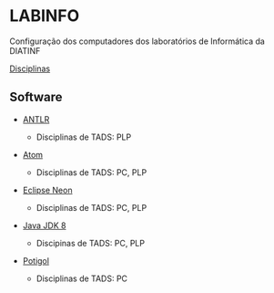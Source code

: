 # LABINFO
Configuração dos computadores dos laboratórios de Informática da DIATINF

[Disciplinas](/disciplinas.md)

## Software

  + [ANTLR](/software/Antlr.md)
    + Disciplinas de TADS: PLP

  + [Atom](/software/Atom.md)
    + Disciplinas de TADS: PC, PLP

  + [Eclipse Neon](/software/Eclipse.md)
    + Disciplinas de TADS: PC, PLP
 
  + [Java JDK 8](/software/Java8.md)
    + Discipinas de TADS: PC, PLP
  
  + [Potigol](/software/Potigol.md)
    + Disciplinas de TADS: PC
